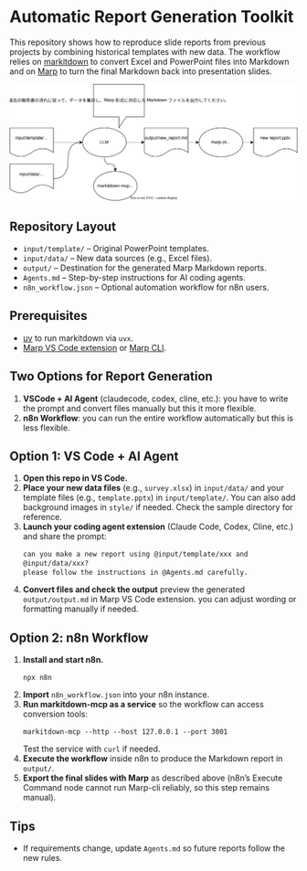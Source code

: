 # Automatic Report Generation Toolkit

This repository shows how to reproduce slide reports from previous projects by combining historical templates with new data. The workflow relies on [markitdown](https://github.com/microsoft/markitdown) to convert Excel and PowerPoint files into Markdown and on [Marp](https://marp.app/) to turn the final Markdown back into presentation slides.

![Workflow diagram](./images/flow.drawio.svg)

## Repository Layout
- `input/template/` – Original PowerPoint templates.
- `input/data/` – New data sources (e.g., Excel files).
- `output/` – Destination for the generated Marp Markdown reports.
- `Agents.md` – Step-by-step instructions for AI coding agents.
- `n8n_workflow.json` – Optional automation workflow for n8n users.

## Prerequisites
- [uv](https://github.com/astral-sh/uv) to run markitdown via `uvx`.
- [Marp VS Code extension](https://github.com/marp-team/marp-vscode) or [Marp CLI](https://github.com/marp-team/marp-cli).

## Two Options for Report Generation
1. **VSCode + AI Agent** (claudecode, codex, cline, etc.):
   you have to write the prompt and convert files manually but this it more flexible.
2. **n8n Workflow**:
   you can run the entire workflow automatically but this is less flexible.

## Option 1: VS Code + AI Agent

1. **Open this repo in VS Code.**
2. **Place your new data files** (e.g., `survey.xlsx`) in `input/data/` and your template files (e.g., `template.pptx`) in `input/template/`. You can also add background images in `style/` if needed. Check the sample directory for reference.
3. **Launch your coding agent extension** (Claude Code, Codex, Cline, etc.) and share the prompt:
   ```
   can you make a new report using @input/template/xxx and @input/data/xxx?
   please follow the instructions in @Agents.md carefully.
   ```
4. **Convert files and check the output**
preview the generated `output/output.md` in Marp VS Code extension. you can adjust wording or formatting manually if needed.

## Option 2: n8n Workflow

1. **Install and start n8n.**
   ```
   npx n8n
   ```
2. **Import** `n8n_workflow.json` into your n8n instance.
3. **Run markitdown-mcp as a service** so the workflow can access conversion tools:
   ```
   markitdown-mcp --http --host 127.0.0.1 --port 3001
   ```
   Test the service with `curl` if needed.
4. **Execute the workflow** inside n8n to produce the Markdown report in `output/`.
5. **Export the final slides with Marp** as described above (n8n’s Execute Command node cannot run Marp-cli reliably, so this step remains manual).

## Tips
- If requirements change, update `Agents.md` so future reports follow the new rules.